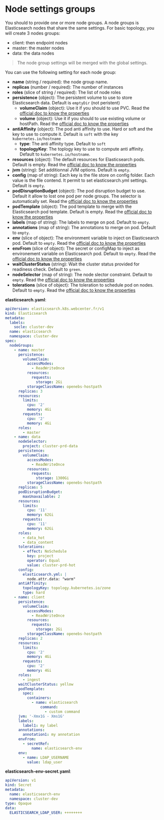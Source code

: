 # Node settings groups

You should to provide one or more node groups. A node groups is Elasticsearch nodes that share the same settings. For basic topology, you will create 3 nodes groups:
- client: then endpoint nodes
- master: the master nodes
- data: the data nodes

> The node group settings will be merged with the global settings.

You can use the following setting for each node group:
- **name** (string / required): the node group name.
- **replicas** (number / required): The number of instances
- **roles** (slice of string / required): The list of node roles
- **persistence** (object): The persistent volume to use to store Elasticsearch data. Default is `emptyDir` (not peristent)
  - **volumeClaim** (object): Use it if you should to use PVC. Read the [official doc to know the properties](https://kubernetes.io/docs/concepts/storage/persistent-volumes/)
  - **volume** (object): Use it if you should to use existing volume or hostPath. Read the [official doc to know the properties](https://kubernetes.io/fr/docs/concepts/storage/volumes/)
- **antiAffinity** (object): The pod anti affinity to use. Hard or soft and the key to use to compute it. Default is `soft` with the key `kubernetes.io/hostname`
  - **type**: The anti affinity type. Default to `soft`
  - **topologyKey**: The toplogy key to use to compute anti affinity. Default to `kubernetes.io/hostname`.
- **resources** (object): The default resources for Elasticsearch pods. Default is empty. Read the [official doc to know the properties](https://kubernetes.io/docs/concepts/configuration/manage-resources-containers/)
- **jvm** (string): Set additionnal JVM options. Default is `empty`.
- **config** (map of string): Each key is the file store on config folder. Each value is the file contend. It permit to set elasticsearch.yml settings. Default is `empty`.
- **podDisruptionBudget** (object): The pod disruption budget to use. Default it allow to lost one pod per node groups. The selector is automatically set. Read the [official doc to know the properties](https://kubernetes.io/docs/tasks/run-application/configure-pdb/)
- **podTemplate** (object): The pod template to merge with the Elasticsearch pod template. Default is empty. Read the [official doc to know the properties](https://kubernetes.io/docs/concepts/workloads/pods/)
- **labels** (map of string): The labels to merge on pod. Default to `empty`.
- **annotations** (map of string): The annotations to merge on pod. Default to `empty`.
- **env** (slice of object): The environment variable to inject on Elasticsearch pod. Default to `empty`. Read the [official doc to know the properties](https://kubernetes.io/docs/tasks/inject-data-application/define-environment-variable-container/)
- **envFrom** (slice of object): The secret or configMap to inject as environement variable on Elasticsearch pod. Default to `empty`. Read the [official doc to know the properties](https://kubernetes.io/docs/tasks/inject-data-application/define-environment-variable-container/)
- **waitClusterStatus** (string): Wait the cluster status provided for readiness check. Default to `green`.
- **nodeSelector** (map of string): The node slector constraint. Default to `empty`. Read the [official doc to know the properties](https://kubernetes.io/docs/concepts/scheduling-eviction/assign-pod-node/)
- **tolerations** (slice of object): The toleration to schedule pod on nodes. Default to `empty`. Read the [official doc to know the properties](https://kubernetes.io/docs/concepts/scheduling-eviction/taint-and-toleration/)


**elasticsearch.yaml**:
```yaml
apiVersion: elasticsearch.k8s.webcenter.fr/v1
kind: Elasticsearch
metadata:
  labels:
    socle: cluster-dev
  name: elasticsearch
  namespace: cluster-dev
spec:
  nodeGroups:
    - name: master
      persistence:
        volumeClaim:
          accessModes:
            - ReadWriteOnce
          resources:
            requests:
              storage: 2Gi
          storageClassName: openebs-hostpath
      replicas: 3
      resources:
        limits:
          cpu: '2'
          memory: 4Gi
        requests:
          cpu: '2'
          memory: 4Gi
      roles:
        - master
    - name: data
      nodeSelector:
        project: cluster-prd-data
      persistence:
        volumeClaim:
          accessModes:
            - ReadWriteOnce
          resources:
            requests:
              storage: 1300Gi
          storageClassName: openebs-hostpath
      replicas: 5
      podDisruptionBudget:
        maxUnavailable: 2
      resources:
        limits:
          cpu: '11'
          memory: 62Gi
        requests:
          cpu: '11'
          memory: 62Gi
      roles:
        - data_hot
        - data_content
      tolerations:
        - effect: NoSchedule
          key: project
          operator: Equal
          value: cluster-prd-hot
      config:
        elasticsearch.yml: |
          node.attr.data: "warm"
      antiAffinity:
        topologyKey: topology.kubernetes.io/zone
        type: hard
    - name: client
      persistence:
        volumeClaim:
          accessModes:
            - ReadWriteOnce
          resources:
            requests:
              storage: 2Gi
          storageClassName: openebs-hostpath
      replicas: 2
      resources:
        limits:
          cpu: '2'
          memory: 4Gi
        requests:
          cpu: '2'
          memory: 4Gi
      roles:
        - ingest
      waitClusterStatus: yellow
      podTemplate:
        spec:
          containers:
            - name: elasticsearch
                command:
                  - custom command
      jvm: '-Xmx1G - Xms1G'
      labels:
        label1: my label
      annotations:
        annotation1: my annotation
      envFrom:
        - secretRef:
            name: elasticsearch-env
      env:
        - name: LDAP_USERNAME
          value: ldap_user
```

**elasticsearch-env-secret.yaml**:
```yaml
apiVersion: v1
kind: Secret
metadata:
  name: elasticsearch-env
  namespace: cluster-dev
type: Opaque
data:
  ELASTICSEARCH_LDAP_USER: ++++++++
```
